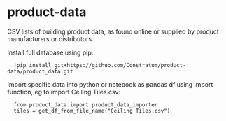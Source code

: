 # product-data
CSV lists of building product data, as found online or supplied by product manufacturers or distributors.

Install full database using pip:
```
  !pip install git+https://github.com/Constratum/product-data/product_data.git
```

Import specific data into python or notebook as pandas df using import function, eg to import Ceiling Tiles.csv:
```
  from product_data import product_data_importer
  tiles = get_df_from_file_name("Ceiling Tiles.csv")
```
